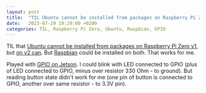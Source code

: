 ```yaml
---
layout: post
title:  "TIL Ubuntu cannot be installed from packages on Raspberry Pi Zero v1; Played with GPIO on Jetson"
date:   2023-07-29 19:29:00 +0200
categories: TIL, Raspberry Pi Zero, Ubuntu, Raspbian, GPIO
---
```

TIL that [Ubuntu cannot be installed from packages on Raspberry Pi Zero v1](https://askubuntu.com/a/703071), but [on v2 can](https://askubuntu.com/a/1383831). But [Raspbian](https://www.raspbian.org) could be installed on both. That works for me.

Played with [GPIO on Jetson](https://github.com/NVIDIA/jetson-gpio). I could blink with LED connected to GPIO (plus of LED connected to GPIO, minus over resistor 330 Ohm - to ground). But reading button state didn't work for me (one pin of button is connected to GPIO, another over same resistor - to 3.3V pin). 
